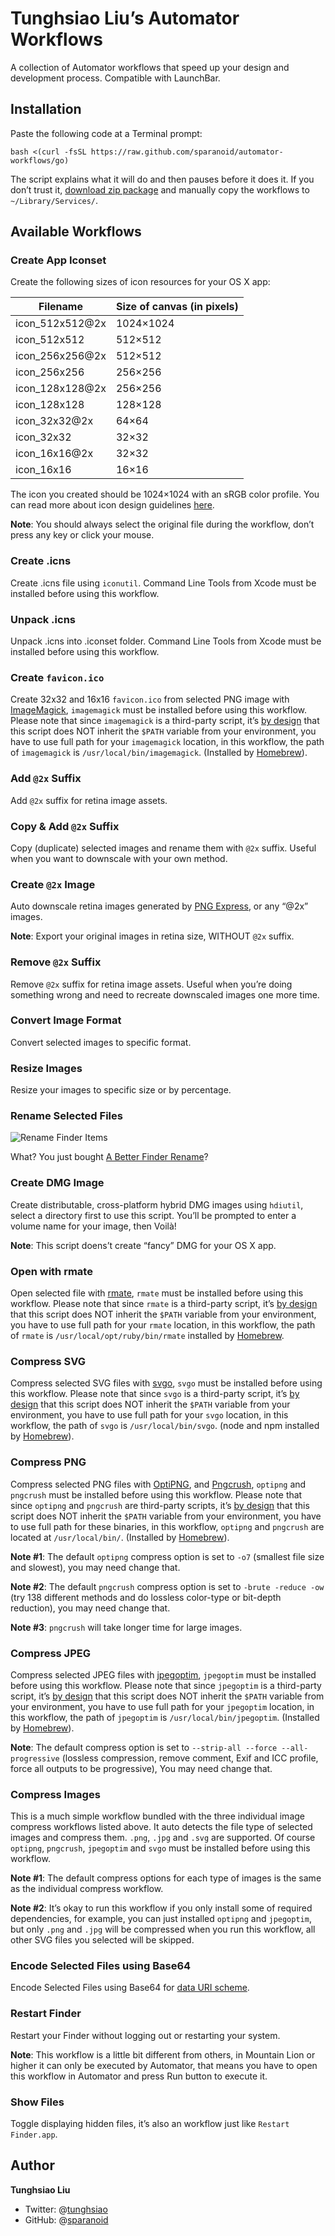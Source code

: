 # Tunghsiao Liu’s Automator Workflows
A collection of Automator workflows that speed up your design and development process. Compatible with LaunchBar.

## Installation
Paste the following code at a Terminal prompt:

```shell
bash <(curl -fsSL https://raw.github.com/sparanoid/automator-workflows/go)
```

The script explains what it will do and then pauses before it does it. If you don’t trust it, [download zip package](https://github.com/sparanoid/automator-workflows/releases) and manually copy the workflows to `~/Library/Services/`.

## Available Workflows

### Create App Iconset
Create the following sizes of icon resources for your OS X app:

Filename | Size of canvas (in pixels)
--- | ---
icon_512x512@2x | 1024×1024
icon_512x512    | 512×512
icon_256x256@2x | 512×512
icon_256x256    | 256×256
icon_128x128@2x | 256×256
icon_128x128    | 128×128
icon_32x32@2x   | 64×64
icon_32x32      | 32×32
icon_16x16@2x   | 32×32
icon_16x16      | 16×16

The icon you created should be 1024×1024 with an sRGB color profile. You can read more about icon design guidelines [here](http://developer.apple.com/library/mac/documentation/userexperience/conceptual/applehiguidelines/IconsImages/IconsImages.html).

**Note**: You should always select the original file during the workflow, don’t press any key or click your mouse.

### Create .icns
Create .icns file using `iconutil`. Command Line Tools from Xcode must be installed before using this workflow.

### Unpack .icns
Unpack .icns into .iconset folder. Command Line Tools from Xcode must be installed before using this workflow.

### Create `favicon.ico`
Create 32x32 and 16x16 `favicon.ico` from selected PNG image with [ImageMagick](http://www.imagemagick.org/), `imagemagick` must be installed before using this workflow. Please note that since `imagemagick` is a third-party script, it’s [by design](http://developer.apple.com/library/mac/#technotes/tn2065/_index.html) that this script does NOT inherit the `$PATH` variable from your environment, you have to use full path for your `imagemagick` location, in this workflow, the path of `imagemagick` is `/usr/local/bin/imagemagick`. (Installed by [Homebrew](http://mxcl.github.io/homebrew/)).

### Add `@2x` Suffix
Add `@2x` suffix for retina image assets.

### Copy & Add `@2x` Suffix
Copy (duplicate) selected images and rename them with `@2x` suffix. Useful when you want to downscale with your own method.

### Create `@2x` Image
Auto downscale retina images generated by [PNG Express](http://www.pngexpress.com/), or any “@2x” images.

**Note**: Export your original images in retina size, WITHOUT `@2x` suffix.

### Remove `@2x` Suffix
Remove `@2x` suffix for retina image assets. Useful when you’re doing something wrong and need to recreate downscaled images one more time.

### Convert Image Format
Convert selected images to specific format.

### Resize Images
Resize your images to specific size or by percentage.

### Rename Selected Files

![Rename Finder Items](https://raw.github.com/sparanoid/rsrc/automator-workflows/01-rename-finder-items.png)

What? You just bought [A Better Finder Rename](http://www.publicspace.net/ABetterFinderRename/)?

### Create DMG Image
Create distributable, cross-platform hybrid DMG images using `hdiutil`, select a directory first to use this script. You’ll be prompted to enter a volume name for your image, then Voilà!

**Note**: This script doens’t create “fancy” DMG for your OS X app.

### Open with rmate
Open selected file with [rmate](https://github.com/textmate/rmate), `rmate` must be installed before using this workflow. Please note that since `rmate` is a third-party script, it’s [by design](http://developer.apple.com/library/mac/#technotes/tn2065/_index.html) that this script does NOT inherit the `$PATH` variable from your environment, you have to use full path for your `rmate` location, in this workflow, the path of `rmate` is `/usr/local/opt/ruby/bin/rmate` installed by [Homebrew](http://mxcl.github.io/homebrew/).

### Compress SVG
Compress selected SVG files with [svgo](https://github.com/svg/svgo), `svgo` must be installed before using this workflow. Please note that since `svgo` is a third-party script, it’s [by design](http://developer.apple.com/library/mac/#technotes/tn2065/_index.html) that this script does NOT inherit the `$PATH` variable from your environment, you have to use full path for your `svgo` location, in this workflow, the path of `svgo` is `/usr/local/bin/svgo`. (node and npm installed by [Homebrew](http://mxcl.github.io/homebrew/)).

### Compress PNG
Compress selected PNG files with [OptiPNG](http://optipng.sourceforge.net/), and [Pngcrush](http://pmt.sourceforge.net/pngcrush/), `optipng` and `pngcrush` must be installed before using this workflow. Please note that since `optipng` and `pngcrush` are third-party scripts, it’s [by design](http://developer.apple.com/library/mac/#technotes/tn2065/_index.html) that this script does NOT inherit the `$PATH` variable from your environment, you have to use full path for these binaries, in this workflow, `optipng` and `pngcrush` are located at `/usr/local/bin/`. (Installed by [Homebrew](http://mxcl.github.io/homebrew/)).

**Note #1**: The default `optipng` compress option is set to `-o7` (smallest file size and slowest), you may need change that.

**Note #2**: The default `pngcrush` compress option is set to `-brute -reduce -ow` (try 138 different methods and do lossless color-type or bit-depth reduction), you may need change that.

**Note #3**: `pngcrush` will take longer time for large images. 

### Compress JPEG
Compress selected JPEG files with [jpegoptim](http://github.com/tjko/jpegoptim), `jpegoptim` must be installed before using this workflow. Please note that since `jpegoptim` is a third-party script, it’s [by design](http://developer.apple.com/library/mac/#technotes/tn2065/_index.html) that this script does NOT inherit the `$PATH` variable from your environment, you have to use full path for your `jpegoptim` location, in this workflow, the path of `jpegoptim` is `/usr/local/bin/jpegoptim`. (Installed by [Homebrew](http://mxcl.github.io/homebrew/)).

**Note**: The default compress option is set to `--strip-all --force --all-progressive` (lossless compression, remove comment, Exif and ICC profile, force all outputs to be progressive), You may need change that.

### Compress Images
This is a much simple workflow bundled with the three individual image compress workflows listed above. It auto detects the file type of selected images and compress them. `.png`, `.jpg` and `.svg` are supported. Of course `optipng`, `pngcrush`, `jpegoptim` and `svgo` must be installed before using this workflow.

**Note #1**: The default compress options for each type of images is the same as the individual compress workflow.

**Note #2**: It’s okay to run this workflow if you only install some of required dependencies, for example, you can just installed `optipng` and `jpegoptim`, but only `.png` and `.jpg` will be compressed when you run this workflow, all other SVG files you selected will be skipped.

### Encode Selected Files using Base64
Encode Selected Files using Base64 for [data URI scheme](http://en.wikipedia.org/wiki/Data_URI_scheme).

### Restart Finder
Restart your Finder without logging out or restarting your system.

**Note**: This workflow is a little bit different from others, in Mountain Lion or higher it can only be executed by Automator, that means you have to open this workflow in Automator and press Run button to execute it.

### Show Files
Toggle displaying hidden files, it’s also an workflow just like `Restart Finder.app`.

## Author
**Tunghsiao Liu**

- Twitter: @[tunghsiao](http://twitter.com/tunghsiao)
- GitHub: @[sparanoid](http://github.com/sparanoid)
